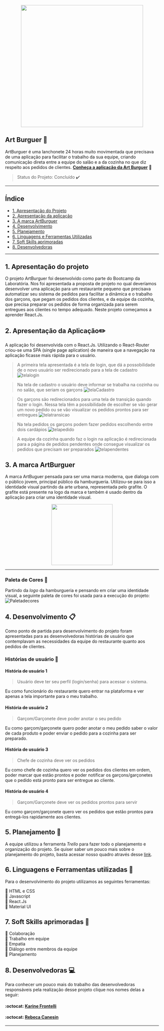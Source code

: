 <div align="center"><img src="/artburguer/src/img/hamburgernovo.png" width="400"></div>

## Art Burguer :hamburger:

ArtBurguer é uma lanchonete 24 horas muito movimentada que precisava de uma aplicação para facilitar o trabalho da sua equipe, criando comunicação direta entre a equipe do salão e a da cozinha no que diz respeito aos pedidos de clientes. 
[**Conheça a aplicação da Art Burguer**](https://art-burger.vercel.app/) :hamburger:
> Status do Projeto: Concluído :heavy_check_mark:

---

## Índice

- [1. Apresentação do Projeto](#1-apresentação-do-projeto)
- [2. Apresentação da aplicação](#2-apresentação-da-aplicação)
- [3. A marca ArtBurguer](#3-a-marca-artburguer)
- [4. Desenvolvimento](#4-desenvolvimento)
- [5. Planejamento](#5-planejamento)
- [6. Linguagens e Ferramentas Utilizadas](#6-linguagens-e-ferramentas-utiizadas)
- [7. Soft Skills aprimoradas](#7-soft-skills-aprimoradas)
- [8. Desenvolvedoras](#8-desenvolvedoras)

---



## 1. Apresentação do projeto

O projeto ArtBurguer foi desenvolvido como parte do Bootcamp da Laboratória. Nos foi apresentada a proposta de projeto no qual deveríamos desenvolver uma aplicação para um restaurante pequeno que precisava automatizar seu sistema de pedidos para facilitar a dinâmica e o trabalho dos garçons, que pegam os pedidos dos clientes, e da equipe da cozinha, que precisa preparar os pedidos de forma organizada para serem entregues aos clientes no tempo adequado. 
Neste projeto começamos a aprender React.Js.

## 2. Apresentação da Aplicação:pencil2:

A aplicação foi desenvolvida com o React.Js. Utilizando o React-Router criou-se uma SPA (single page aplication) de maneira que a navegação na aplicação ficasse mais rápida para o usuário.
>A primeira tela apresentada é a tela de login, que dá a possobilidade de o novo usuário ser redirecionado para a tela de cadastro
![telalogin](src/img/telaLogin.png)

>Na tela de cadastro o usuário deve informar se trabalha na cozinha ou no salão, que seriam os garçons
![telaCadastro](src/img/telaCadastro.png)

> Os garçons são redirecionados para uma tela de transição quando fazer o login. Nessa tela têm a possibilidade de escolher se vão gerar um novo pedido ou se vão visualizar os pedidos prontos para ser entregues
![telatransicao](src/img/transicao.png)

>Na tela pedidos os garçons podem fazer pedidos escolhendo entre dois cardápios
![telapedido](src/img/pedido.png)

>A equipe da cozinha quando faz o login na aplicação é redirecionada para a página de pedidos pendentes onde consegue visualizar os pedidos que precisam ser preparados
![telapendentes](src/img/pendentes.png)
















## 3. A marca ArtBurguer

A marca ArtBuguer pensada para ser uma marca moderna, que dialoga com o público jovem, principal público da hamburgueria. Utilizou-se para isso a identidade visual partindo da arte urbana, representada pelo grafite.
O grafite está presente na logo da marca e também é usado dentro da aplicação para criar uma identidade visual.


<div align="center"><img src="/artburguer/src/img/hamburgernovo.png" width="200"></div>



---
  
### Paleta de Cores :art:

Partindo da _logo_ da hamburgueria e pensando em criar uma identidade visual, a seguinte paleta de cores foi usada para a execução do projeto: 
![Paletadecores](/artburguer/src/img/paleta-artburguer.png)

## 4. Desenvolvimento :clipboard:

Como ponto de partida para desenvolvimento do projeto foram apresentadas para as desenvolvedoras histórias de usuário que contemplavam as necessidades da equipe do restaurante quanto aos pedidos de clientes. 

### Histórias de usuário :bookmark_tabs:

#### História de usuário 1

>Usuário deve ter seu perfil (login/senha) para acessar o sistema.

Eu como funcionário do restaurante quero entrar na plataforma e ver apenas a tela importante para o meu trabalho.
#### História de usuário 2

> Garçom/Garçonete deve poder anotar o seu pedido

Eu como garçom/garçonete quero poder anotar o meu pedido saber o valor de cada
produto e poder enviar o pedido para a cozinha para ser preparado.
#### História de usuário 3 

>Chefe de cozinha deve ver os pedidos

Eu como chefe de cozinha quero ver os pedidos dos clientes em ordem, poder marcar que estão prontos e poder notificar os garçons/garçonetes que o pedido está pronto para ser entregue ao cliente.
#### História de usuário 4

> Garçom/Garçonete deve ver os pedidos prontos para servir

Eu como garçom/garçonete quero ver os pedidos que estão prontos para entregá-los rapidamente aos clientes.


## 5. Planejamento :memo:

A equipe utilizou a ferramenta _Trello_ para fazer todo o planejamento e organização do projeto.
Se quiser saber um pouco mais sobre o planejamento do projeto, basta acessar nosso quadro através desse  [link](https://trello.com/b/99lItlS2/artburger).

## 6. Linguagens e Ferramentas utilizadas :round_pushpin:

Para o desenvolvimento do projeto utilizamos as seguintes ferramentas: 

:pushpin: HTML e CSS<br>
:pushpin: Javascript<br>
:pushpin: React.Js<br>
:pushpin: Material UI<br>



## 7. Soft Skills aprimoradas :dart: 

:pushpin: Colaboração<br>
:pushpin: Trabalho em equipe<br>
:pushpin: Empatia<br>
:pushpin: Diálogo entre membros da equipe<br>
:pushpin: Planejamento

## 8. Desenvolvedoras :computer:

Para conhecer um pouco mais do trabalho das desenvolvedoras responsáveis pela realização desse projeto clique nos nomes delas a seguir:

#### :octocat: [**Karine Frontelli**](https://github.com/KarineFrontelli) 

#### :octocat: [**Rebeca Canesin**](https://github.com/rebecaCanesin)


---